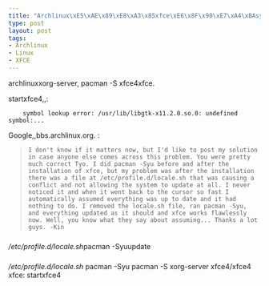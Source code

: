 ```yaml
--- 
title: "Archlinux\xE5\xAE\x89\xE8\xA3\x85xfce\xE6\x8F\x90\xE7\xA4\xBAsymbol lookup error"
type: post
layout: post
tags: 
- Archlinux
- Linux
- XFCE
---
```



archlinuxxorg-server, pacman -S xfce4xfce.

startxfce4,,:

		symbol lookup error: /usr/lib/libgtk-x11.2.0.so.0: undefined symbol:...

Google,,bbs.archlinux.org. :

>`I don't know if it matters now, but I'd like to post my solution in case anyone else comes across this problem.
You were pretty much correct Tyo. I did pacman -Syu before and after the installation of xfce, but my problem was after the installation there was a file at /etc/profile.d/locale.sh that was causing a conflict and not allowing the system to update at all. I never noticed it and when it went back to the cursor so fast I automatically assumed everything was up to date and it had nothing to do. I removed the locale.sh file, ran pacman -Syu, and everything updated as it should and xfce works flawlessly now.
Well, you know what they say about assuming...
Thanks a lot guys.
-Kin
`

###
*/etc/profile.d/locale.sh*pacman -Syuupdate

###
*/etc/profile.d/locale.sh*
pacman -Syu
pacman -S xorg-server xfce4/xfce4
xfce: startxfce4

